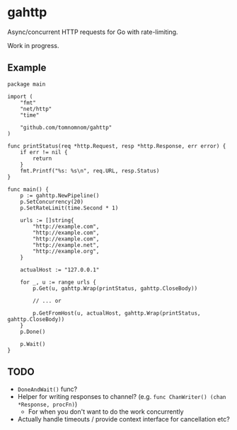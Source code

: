 # gahttp

Async/concurrent HTTP requests for Go with rate-limiting.

Work in progress.


## Example

```golang
package main

import (
    "fmt"
    "net/http"
    "time"

    "github.com/tomnomnom/gahttp"
)

func printStatus(req *http.Request, resp *http.Response, err error) {
    if err != nil {
        return
    }
    fmt.Printf("%s: %s\n", req.URL, resp.Status)
}

func main() {
    p := gahttp.NewPipeline()
    p.SetConcurrency(20)
    p.SetRateLimit(time.Second * 1)

    urls := []string{
        "http://example.com",
        "http://example.com",
        "http://example.com",
        "http://example.net",
        "http://example.org",
    }
    
    actualHost := "127.0.0.1"

    for _, u := range urls {
        p.Get(u, gahttp.Wrap(printStatus, gahttp.CloseBody))

        // ... or 

        p.GetFromHost(u, actualHost, gahttp.Wrap(printStatus, gahttp.CloseBody))
    }
    p.Done()

    p.Wait()
}
```

## TODO

* `DoneAndWait()` func?
* Helper for writing responses to channel? (e.g. `func ChanWriter() (chan *Response, procFn)`)
    - For when you don't want to do the work concurrently
* Actually handle timeouts / provide context interface for cancellation etc?

